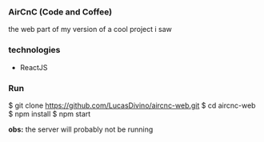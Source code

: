### AirCnC (Code and Coffee)  

the web part of my version of a cool project i saw

### technologies

* ReactJS

### Run 

$ git clone https://github.com/LucasDivino/aircnc-web.git
$ cd aircnc-web
$ npm install
$ npm start

**obs:** the server will probably not be running
